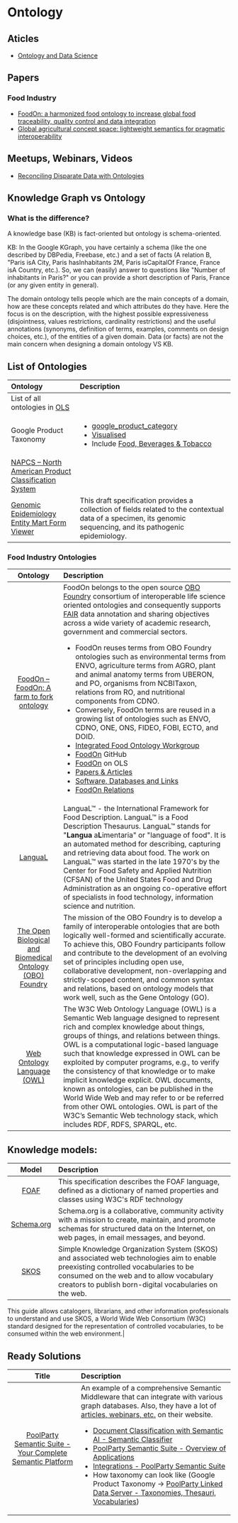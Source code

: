 # Ontology

## Aticles

- [Ontology and Data Science](https://towardsdatascience.com/ontology-and-data-science-45e916288cc5)

## Papers

### Food Industry

- [FoodOn: a harmonized food ontology to increase global food traceability, quality control and data integration](https://www.nature.com/articles/s41538-018-0032-6)
- [Global agricultural concept space: lightweight semantics for pragmatic interoperability](https://www.nature.com/articles/s41538-019-0048-6)

## Meetups, Webinars, Videos

- [Reconciling Disparate Data with Ontologies](https://app.aiplus.training/courses/take/a-data-scientists-rosetta-stone-reconciling-disparate-data-with-ontologies/lessons/22205621-ai-training)

## Knowledge Graph vs Ontology

### What is the difference?

A knowledge base (KB) is fact-oriented but ontology is schema-oriented.

KB: In the Google KGraph, you have certainly a schema (like the one described by DBPedia, Freebase, etc.) and a set of facts (A relation B, "Paris isA City, Paris hasInhabitants 2M, Paris isCapitalOf France, France isA Country, etc.). So, we can (easily) answer to questions like "Number of inhabitants in Paris?" or you can provide a short description of Paris, France (or any given entity in general).

The domain ontology tells people which are the main concepts of a domain, how are these concepts related and which attributes do they have. Here the focus is on the description, with the highest possible expressiveness (disjointness, values restrictions, cardinality restrictions) and the useful annotations (synonyms, definition of terms, examples, comments on design choices, etc.), of the entities of a given domain. Data (or facts) are not the main concern when designing a domain ontology VS KB.

## List of Ontologies

| Ontology | Description |
| :---         |          :--- |
|List of all ontologies in [OLS](https://www.ebi.ac.uk/ols/ontologies)| |
| Google Product Taxonomy | <ul><li>[google_product_category](https://support.google.com/merchants/answer/6324436?hl=en)</li><li>[Visualised](http://vocabulary.semantic-web.at/GoogleProductTaxonomy.html)</li><li>Include [Food, Beverages & Tobacco](http://vocabulary.semantic-web.at/GoogleProductTaxonomy/ba8a279b-5d6e-478b-8963-68348bcab467)</li></ul>|
|[NAPCS – North American Product Classification System](https://www.census.gov/newsroom/press-releases/2020/north-american-product-classification-codes.html)| |
|[Genomic Epidemiology Entity Mart Form Viewer](http://genepio.org/geem/form.html#GENEPIO:0002083)|This draft specification provides a collection of fields related to the contextual data of a specimen, its genomic sequencing, and its pathogenic epidemiology. |

### Food Industry Ontologies

| Ontology | Description |
| :---:        |          :--- |
|[FoodOn – FoodOn: A farm to fork ontology](https://foodon.org/) | FoodOn belongs to the open source [OBO Foundry](http://obofoundry.org/) consortium of interoperable life science oriented ontologies and consequently supports [FAIR](https://en.wikipedia.org/wiki/FAIR_data) data annotation and sharing objectives across a wide variety of academic research, government and commercial sectors. <ul><li>FoodOn reuses terms from OBO Foundry ontologies such as environmental terms from ENVO, agriculture terms from AGRO, plant and animal anatomy terms from UBERON, and PO, organisms from NCBITaxon, relations from RO, and nutritional components from CDNO.</li><li>Conversely, FoodOn terms are reused in a growing list of ontologies such as ENVO, CDNO, ONE, ONS, FIDEO, FOBI, ECTO, and DOID.</li><li>[Integrated Food Ontology Workgroup](https://www.youtube.com/playlist?list=PLhzFEi0G-n-vDmqvPLBinMsoATgyPAzLk)</li><li>[FoodOn](https://github.com/FoodOntology/foodon) GitHub</li><li>[FoodOn](https://www.ebi.ac.uk/ols/ontologies/foodon) on OLS</li><li>[Papers & Articles](https://foodon.org/resources/papers-articles/)</li><li>[Software, Databases and Links](https://foodon.org/resources/software-and-db/)</li><li>[FoodOn Relations](https://foodon.org/design/foodon-relations/)</li></ul>|
|[LanguaL](https://www.langual.org/default.asp)| LanguaL™  -  the International Framework for Food Description. LanguaL™ is a Food Description Thesaurus. LanguaL™ stands for "**Langua** a**L**imentaria" or "language of food". It is an automated method for describing, capturing and retrieving data about food. The work on LanguaL™ was started in the late 1970's by the Center for Food Safety and Applied Nutrition (CFSAN) of the United States Food and Drug Administration as an ongoing co-operative effort of specialists in food technology, information science and nutrition.|
|[The Open Biological and Biomedical Ontology (OBO) Foundry](http://obofoundry.org)| The mission of the OBO Foundry is to develop a family of interoperable ontologies that are both logically well-formed and scientifically accurate. To achieve this, OBO Foundry participants follow and contribute to the development of an evolving set of principles including open use, collaborative development, non-overlapping and strictly-scoped content, and common syntax and relations, based on ontology models that work well, such as the Gene Ontology (GO). |
|[Web Ontology Language (OWL)](https://www.w3.org/OWL/)| The W3C Web Ontology Language (OWL) is a Semantic Web language designed to represent rich and complex knowledge about things, groups of things, and relations between things. OWL is a computational logic-based language such that knowledge expressed in OWL can be exploited by computer programs, e.g., to verify the consistency of that knowledge or to make implicit knowledge explicit. OWL documents, known as ontologies, can be published in the World Wide Web and may refer to or be referred from other OWL ontologies. OWL is part of the W3C’s Semantic Web technology stack, which includes RDF, RDFS, SPARQL, etc.|


## Knowledge models:

| Model | Description |
| :---:         |          :--- |
|[FOAF](http://xmlns.com/foaf/spec/)| This specification describes the FOAF language, defined as a dictionary of named properties and classes using W3C's RDF technology|
|[Schema.org](https://schema.org)|Schema.org is a collaborative, community activity with a mission to create, maintain, and promote schemas for structured data on the Internet, on web pages, in email messages, and beyond.|
|[SKOS](https://www.ala.org/alcts/resources/z687/skos)| Simple Knowledge Organization System (SKOS) and associated web technologies aim to enable preexisting controlled vocabularies to be consumed on the web and to allow vocabulary creators to publish born-digital vocabularies on the web.

This guide allows catalogers, librarians, and other information professionals to understand and use SKOS, a World Wide Web Consortium (W3C) standard designed for the representation of controlled vocabularies, to be consumed within the web environment.|


## Ready Solutions

| Title | Description |
| :---:         |          :--- |
|[PoolParty Semantic Suite - Your Complete Semantic Platform](https://www.poolparty.biz/) | An example of a comprehensive Semantic Middleware that can integrate with various graph databases. Also, they have a lot of [articles, webinars, etc.](https://www.poolparty.biz/resource-library) on their website. <ul><li>[Document Classification with Semantic AI - Semantic Classifier](https://www.poolparty.biz/semantic-classifier/)</li><li>[PoolParty Semantic Suite - Overview of Applications](https://www.poolparty.biz/product-overview?__hstc=142978346.57c857242b30cb8b2ed4f45839c1f613.1622568285784.1622568285784.1622568285784.1&__hssc=142978346.1.1622568285785&__hsfp=3608221597&hsCtaTracking=ce54104b-d120-4e18-bf85-055fd9fc0b63%7C83e0e358-5ba1-4a2e-a659-5215062b3e3e)</li><li>[Integrations - PoolParty Semantic Suite](https://www.poolparty.biz/integrations)</li><li>How taxonomy can look like (Google Product Taxonomy → [PoolParty Linked Data Server - Taxonomies, Thesauri, Vocabularies](http://vocabulary.semantic-web.at/GoogleProductTaxonomy.visual))</li></ul>|
